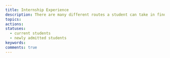 ```yaml
---
title: Internship Experience
description: There are many different routes a student can take in finding a rewarding internship. Some students start their internship immediately upon entering the program. Others prefer to take a few classes first and research areas of interest before beginning an internship. Doing multiple internships is also a great way to experience different higher education roles and departments to find the best professional fit, while doing a longer-term internship (3 quarters or more) allows students to get in-depth experience and take on a high level of responsibility.
topics:
actions:
statuses:
  - current students
  - newly admitted students
keywords:
comments: true
---
```



